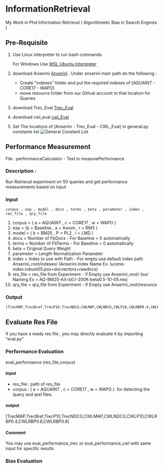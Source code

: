 # InformationRetrieval
My Work in Phd Information Retrieval ( Algorithmetic Bias in Search Engines )

## Pre-Requisite
1. Use Linux interpreter to run bash commands

    For Windows Use [WSL Ubuntu Interpreter](https://www.jetbrains.com/help/pycharm/using-wsl-as-a-remote-interpreter.html#configure-wsl)

2. download Anserini [Anserini](https://github.com/castorini/anserini)
. Under anserini main path do the following :
   - Create "indexes" folder and put the required indexes of [AQUAINT - CORE17 - WAPO]
    - move resource folder from our Github account to that location for Queries
3. download Trec_Eval [Trec_Eval](https://github.com/usnistgov/trec_eval)
4. download cwl_eval [cwl_Eval](https://github.com/leifos/cwl/tree/master/scripts)
5. Set The locations of [Anserini - Trec_Eval - CWL_Eval] in general.py constants list
   ![General Constant List](https://github.com/ABDULAZIZALQATAN/Thesis/blob/main/images/general_constants.png?raw=true
   )
## Performance Measurement 
File : performanceCalculator - Test in measurePerformance
### Description : 
Run Retrieval experiment on 50 queries and get performance measurements based on input

### input
    corpus , exp , model , docs , terms , beta , parameter , index , res_file , qry_file

1. corpus = ( a = AQUAINT , c = CORE17 , w = WAPO )
2. exp = (b = Baseline , a = Axiom , r = RM3 )
3. model = ( b = BM25 , P = PL2 , l = LMD )
4. docs = Number of FbDocs - For Baseline = 0 automatically
5. terms = Number of FbTerms - For Baseline = 0 automatically
6. beta = Original Query Weight
7. parameter = Length Normalization Parameter
8. index = Index to use with Path -
        For empty use default index path Anserini_root/indexes/ (Anserini index Name Ex. lucene-index.robust05.pos+docvectors+rawdocs)
9. res_file = res_file from Experiment - if Empty use Anserini_root/ (our Naming Ex = AQ-BM25-AX-b0.1-200K-beta0.5-10-05.res)
10. qry_file = qry_file from Experiment - if Empty use Anserini_root/resource
### Output
    [TrecMAP,TrecBref,TrecP10,TrecNDCG,CWLMAP,CWLNDCG,CWLP10,CWLRBP0.4,CWLRBP0.6,CWLRBP0.8]


## Evaluate Res File
If you have a ready res file , you may directly evaluate it by importing "eval.py"

### Performance Evaluation 
eval_performance (res_file,corpus)
#### input
- res_file : path of res_file
- corpus : ( a = AQUAINT , c = CORE17 , w = WAPO ). for detecting the query and qrel files. 
#### output
   [TrecMAP,TrecBref,TrecP10,TrecNDCG,CWLMAP,CWLNDCG,CWLP10,CWLRBP0.4,CWLRBP0.6,CWLRBP0.8]

#### Comment
You may use eval_performance_trec or eval_performance_cwl with same input for specific results 

### Bias Evaluation 